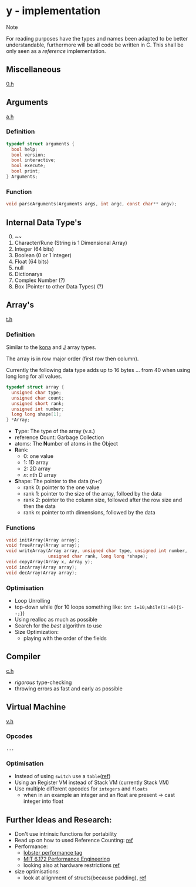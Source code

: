 # y - implementation

> [!NOTE]
> For reading purposes have the types and names been adapted to be
> better understandable, furthermore will be all code be written in C.
> This shall be only seen as a _reference_ implementation.

## Miscellaneous

[0.h](../../src/0.h)

## Arguments

[a.h](../../src/a.h)

### Definition

```c
typedef struct arguments {
  bool help;
  bool version;
  bool interactive;
  bool execute;
  bool print;
} Arguments;
```

### Function

```c
void parseArguments(Arguments args, int argc, const char** argv);
```

## Internal Data Type's

0. ~~
1. Character/Rune (String is 1 Dimensional Array)
2. Integer (64 bits)
3. Boolean (0 or 1 integer)
4. Float (64 bits)
5. null
6. Dictionarys
7. Complex Number (?)
8. Box (Pointer to other Data Types) (?)

## Array's

[t.h](../../src/t.h)

### Definition

Similar to the [kona](https://github.com/kevinlawler/kona/wiki/C-Reference#k-object)
and [J](https://www.jsoftware.com/ioj/iojNoun.htm#Arrays) array types.

The array is in row major order (first row then column).

Currently the following data type adds up to 16 bytes ... from 40 when using
long long for all values.

```c
typedef struct array {
  unsigned char type;
  unsigned char count;
  unsigned short rank;
  unsigned int number;
  long long shape[1];
} *Array;
```

- **T**ype: The type of the array (v.s.)
- reference **C**ount: Garbage Collection
- atoms: The **N**umber of atoms in the Object
- **R**ank:
  - 0: one value
  - 1: 1D array
  - 2: 2D array
  - _n_: nth D array
- **S**hape: The pointer to the data (n+r)
  - rank 0: pointer to the one value
  - rank 1: pointer to the size of the array, folloed by the data
  - rank 2: pointer to the column size, followed after the row size and then the data
  - rank _n_: pointer to nth dimensions, followed by the data

### Functions

```c
void initArray(Array array);
void freeArray(Array array);
void writeArray(Array array, unsigned char type, unsigned int number,
                unsigned char rank, long long *shape);
void copyArray(Array x, Array y);
void incArray(Array array);
void decArray(Array array);
```

### Optimisation

- Loop Unrolling
- top-down while (for 10 loops something like: `int i=10;while(i!=0){i--;}`)
- Using realloc as much as possible
- Search for the _best_ algorithm to use
- Size Optimization:
  - playing with the order of the fields

## Compiler

[c.h](../../src/c.h)

- _rigorous_ type-checking
- throwing errors as fast and early as possible

## Virtual Machine

[v.h](../../src/v.h)

### Opcodes

```
...
```

### Optimisation

- Instead of using `switch` use a `table`([ref](https://www.jmeiners.com/lc3-vm/#:op-table))
- Using an Register VM instead of Stack VM (currently Stack VM)
- Use multiple different opcodes for `integers` and `floats`
  - when in an example an integer and an float are present -> cast integer into float

## Further Ideas and Research:

- Don't use intrinsic functions for portability
- Read up on how to used Reference Counting: [ref](https://verdagon.dev/grimoire/grimoire)
- Performance:
  - [lobster performance tag](https://lobste.rs/t/performance)
  - [MIT 6.172 Performance Engineering](https://youtube.com/playlist?list=PLUl4u3cNGP63VIBQVWguXxZZi0566y7Wf&si=Hq9P8cj6_2mqzfC_)
  - looking also at hardware restrictions [ref](https://www.youtube.com/watch?v=Ca1hHC2EctY)
- size optimisations:
  - look at allignment of structs(because padding), [ref](https://youtu.be/443UNeGrFoM?si=_HtXiK-7jGv6LeoB&t=4596)
